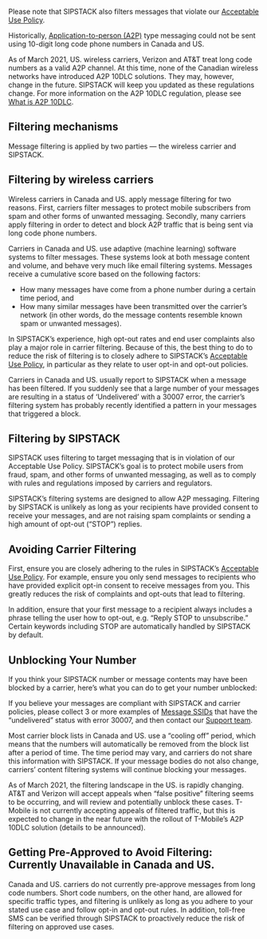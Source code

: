 Please note that SIPSTACK also filters messages that violate our [Acceptable Use Policy](https://sipstack.com/aup).

Historically, [Application-to-person (A2P)]((http://www.sipstack.com/resources/knowledge-base/text-messaging/what-is-a2p-and-p2p-messaging)) type messaging could not be sent using 10-digit long code phone numbers in Canada and US. 

As of March 2021, US. wireless carriers, Verizon and AT&T treat long code numbers as a valid A2P channel. At this time, none of the Canadian wireless networks have introduced A2P 10DLC solutions. They may, however, change in the future. SIPSTACK will keep you updated as these regulations change. For more information on the A2P 10DLC regulation, please see [What is A2P 10DLC](http://www.sipstack.com/resources/knowledge-base/text-messaging/what-is-a2p-10dlc).

## Filtering mechanisms
Message filtering is applied by two parties — the wireless carrier and SIPSTACK. 

## Filtering by wireless carriers
Wireless carriers in Canada and US. apply message filtering for two reasons. First, carriers filter messages to protect mobile subscribers from spam and other forms of unwanted messaging. Secondly, many carriers apply filtering in order to detect and block A2P traffic that is being sent via long code phone numbers.

Carriers in Canada and US. use adaptive (machine learning) software systems to filter messages. These systems look at both message content and volume, and behave very much like email filtering systems. Messages receive a cumulative score based on the following factors: 

- How many messages have come from a phone number during a certain time period, and
- How many similar messages have been transmitted over the carrier’s network (in other words, do the message contents resemble known spam or unwanted messages).

In SIPSTACK’s experience, high opt-out rates and end user complaints also play a major role in carrier filtering. Because of this, the best thing to do to reduce the risk of filtering is to closely adhere to SIPSTACK’s [Acceptable Use Policy](https://sipstack.com/aup), in particular as they relate to user opt-in and opt-out policies.

Carriers in Canada and US. usually report to SIPSTACK when a message has been filtered. If you suddenly see that a large number of your messages are resulting in a status of ‘Undelivered’ with a 30007 error, the carrier’s filtering system has probably recently identified a pattern in your messages that triggered a block.

## Filtering by SIPSTACK
SIPSTACK uses filtering to target messaging that is in violation of our Acceptable Use Policy. SIPSTACK’s goal is to protect mobile users from fraud, spam, and other forms of unwanted messaging, as well as to comply with rules and regulations imposed by carriers and regulators.

SIPSTACK’s filtering systems are designed to allow A2P messaging. Filtering by SIPSTACK is unlikely as long as your recipients have provided consent to receive your messages, and are not raising spam complaints or sending a high amount of opt-out (“STOP”) replies.

## Avoiding Carrier Filtering
First, ensure you are closely adhering to the rules in SIPSTACK’s [Acceptable Use Policy](https://sipstack.com/aup). For example, ensure you only send messages to recipients who have provided explicit opt-in consent to receive messages from you. This greatly reduces the risk of complaints and opt-outs that lead to filtering.

In addition, ensure that your first message to a recipient always includes a phrase telling the user how to opt-out, e.g. “Reply STOP to unsubscribe.” Certain keywords including STOP are automatically handled by SIPSTACK by default.

## Unblocking Your Number
If you think your SIPSTACK number or message contents may have been blocked by a carrier, here’s what you can do to get your number unblocked:

If you believe your messages are compliant with SIPSTACK and carrier policies, please collect 3 or more examples of [Message SSIDs](http://www.sipstack.com/resources/knowledge-base/text-messaging/what-is-a-message-ssid) that have the “undelivered” status with error 30007, and then contact our [Support team](https://www.sipstack.com/contact/us).

Most carrier block lists in Canada and US. use a “cooling off” period, which means that the numbers will automatically be removed from the block list after a period of time. The time period may vary, and carriers do not share this information with SIPSTACK. If your message bodies do not also change, carriers’ content filtering systems will continue blocking your messages.

As of March 2021, the filtering landscape in the US. is rapidly changing. AT&T and Verizon will accept appeals when “false positive” filtering seems to be occurring, and will review and potentially unblock these cases. T-Mobile is not currently accepting appeals of filtered traffic, but this is expected to change in the near future with the rollout of T-Mobile’s A2P 10DLC solution (details to be announced).

## Getting Pre-Approved to Avoid Filtering: Currently Unavailable in Canada and US.
Canada and US. carriers do not currently pre-approve messages from long code numbers. Short code numbers, on the other hand, are allowed for specific traffic types, and filtering is unlikely as long as you adhere to your stated use case and follow opt-in and opt-out rules. In addition, toll-free SMS can be verified through SIPSTACK to proactively reduce the risk of filtering on approved use cases.